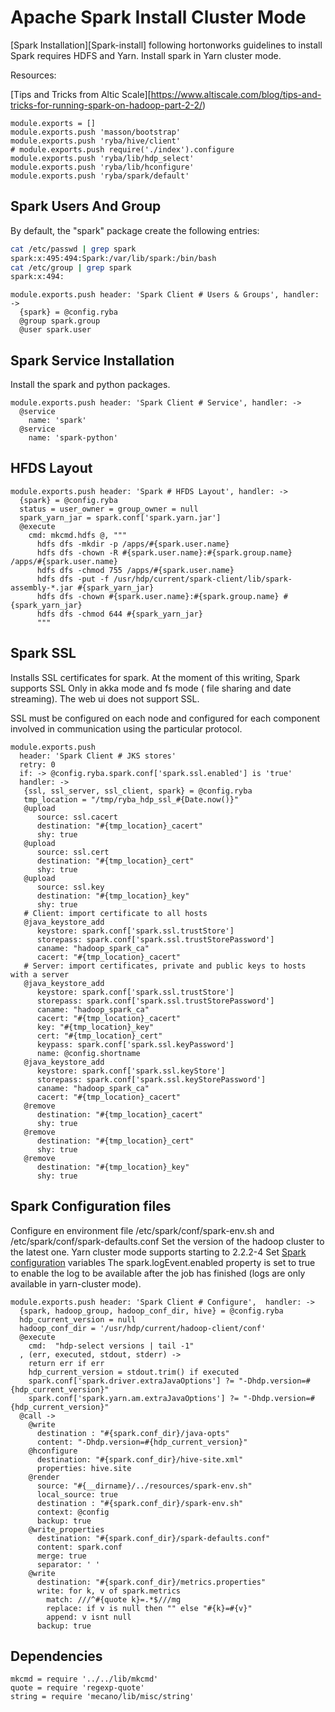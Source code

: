 # Apache Spark Install Cluster Mode

[Spark Installation][Spark-install] following hortonworks guidelines to install
Spark requires HDFS and Yarn. Install spark in Yarn cluster mode.

Resources:

[Tips and Tricks from Altic Scale][https://www.altiscale.com/blog/tips-and-tricks-for-running-spark-on-hadoop-part-2-2/)   
    
    module.exports = []
    module.exports.push 'masson/bootstrap'
    module.exports.push 'ryba/hive/client'
    # module.exports.push require('./index').configure
    module.exports.push 'ryba/lib/hdp_select'
    module.exports.push 'ryba/lib/hconfigure'
    module.exports.push 'ryba/spark/default'


## Spark Users And Group

By default, the "spark" package create the following entries:

```bash
cat /etc/passwd | grep spark
spark:x:495:494:Spark:/var/lib/spark:/bin/bash
cat /etc/group | grep spark
spark:x:494:
```

    module.exports.push header: 'Spark Client # Users & Groups', handler: ->
      {spark} = @config.ryba
      @group spark.group
      @user spark.user

## Spark Service Installation

Install the spark and python packages.

    module.exports.push header: 'Spark Client # Service', handler: ->
      @service
        name: 'spark'
      @service
        name: 'spark-python'

## HFDS Layout

    module.exports.push header: 'Spark # HFDS Layout', handler: ->
      {spark} = @config.ryba
      status = user_owner = group_owner = null
      spark_yarn_jar = spark.conf['spark.yarn.jar']
      @execute
        cmd: mkcmd.hdfs @, """
          hdfs dfs -mkdir -p /apps/#{spark.user.name}
          hdfs dfs -chown -R #{spark.user.name}:#{spark.group.name} /apps/#{spark.user.name}
          hdfs dfs -chmod 755 /apps/#{spark.user.name}
          hdfs dfs -put -f /usr/hdp/current/spark-client/lib/spark-assembly-*.jar #{spark_yarn_jar}
          hdfs dfs -chown #{spark.user.name}:#{spark.group.name} #{spark_yarn_jar}
          hdfs dfs -chmod 644 #{spark_yarn_jar}
          """

## Spark SSL

Installs SSL certificates for spark. At the moment of this writing, Spark
supports SSL Only in akka mode and fs mode ( file sharing and date streaming).
The web ui does not support SSL.

SSL must be configured on each node and configured for each component involved
in communication using the particular protocol.

    module.exports.push
      header: 'Spark Client # JKS stores'
      retry: 0
      if: -> @config.ryba.spark.conf['spark.ssl.enabled'] is 'true'
      handler: ->
       {ssl, ssl_server, ssl_client, spark} = @config.ryba
       tmp_location = "/tmp/ryba_hdp_ssl_#{Date.now()}"
       @upload
          source: ssl.cacert
          destination: "#{tmp_location}_cacert"
          shy: true
       @upload
          source: ssl.cert
          destination: "#{tmp_location}_cert"
          shy: true
       @upload
          source: ssl.key
          destination: "#{tmp_location}_key"
          shy: true
       # Client: import certificate to all hosts
       @java_keystore_add
          keystore: spark.conf['spark.ssl.trustStore']
          storepass: spark.conf['spark.ssl.trustStorePassword']
          caname: "hadoop_spark_ca"
          cacert: "#{tmp_location}_cacert"
       # Server: import certificates, private and public keys to hosts with a server
       @java_keystore_add
          keystore: spark.conf['spark.ssl.trustStore']
          storepass: spark.conf['spark.ssl.trustStorePassword']
          caname: "hadoop_spark_ca"
          cacert: "#{tmp_location}_cacert"
          key: "#{tmp_location}_key"
          cert: "#{tmp_location}_cert"
          keypass: spark.conf['spark.ssl.keyPassword']
          name: @config.shortname
       @java_keystore_add
          keystore: spark.conf['spark.ssl.keyStore']
          storepass: spark.conf['spark.ssl.keyStorePassword']
          caname: "hadoop_spark_ca"
          cacert: "#{tmp_location}_cacert"
       @remove
          destination: "#{tmp_location}_cacert"
          shy: true
       @remove
          destination: "#{tmp_location}_cert"
          shy: true
       @remove
          destination: "#{tmp_location}_key"
          shy: true

## Spark Configuration files

Configure en environment file /etc/spark/conf/spark-env.sh and /etc/spark/conf/spark-defaults.conf
Set the version of the hadoop cluster to the latest one. Yarn cluster mode supports starting to 2.2.2-4
Set [Spark configuration][spark-conf] variables
The spark.logEvent.enabled property is set to true to enable the log to be available after the job
has finished (logs are only available in yarn-cluster mode). 

    module.exports.push header: 'Spark Client # Configure',  handler: ->
      {spark, hadoop_group, hadoop_conf_dir, hive} = @config.ryba
      hdp_current_version = null
      hadoop_conf_dir = '/usr/hdp/current/hadoop-client/conf'
      @execute
        cmd:  "hdp-select versions | tail -1"
      , (err, executed, stdout, stderr) ->
        return err if err
        hdp_current_version = stdout.trim() if executed
        spark.conf['spark.driver.extraJavaOptions'] ?= "-Dhdp.version=#{hdp_current_version}"
        spark.conf['spark.yarn.am.extraJavaOptions'] ?= "-Dhdp.version=#{hdp_current_version}"
      @call ->
        @write
          destination : "#{spark.conf_dir}/java-opts"
          content: "-Dhdp.version=#{hdp_current_version}"
        @hconfigure
          destination: "#{spark.conf_dir}/hive-site.xml"
          properties: hive.site
        @render
          source: "#{__dirname}/../resources/spark-env.sh"
          local_source: true
          destination : "#{spark.conf_dir}/spark-env.sh"
          context: @config
          backup: true
        @write_properties
          destination: "#{spark.conf_dir}/spark-defaults.conf"
          content: spark.conf
          merge: true
          separator: ' '
        @write
          destination: "#{spark.conf_dir}/metrics.properties"
          write: for k, v of spark.metrics
            match: ///^#{quote k}=.*$///mg
            replace: if v is null then "" else "#{k}=#{v}"
            append: v isnt null
          backup: true

## Dependencies

    mkcmd = require '../../lib/mkcmd'
    quote = require 'regexp-quote'
    string = require 'mecano/lib/misc/string'

[spark-conf]:https://spark.apache.org/docs/latest/configuration.html
